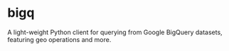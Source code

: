 # bigq
A light-weight Python client for querying from Google BigQuery datasets, featuring geo operations and more.
